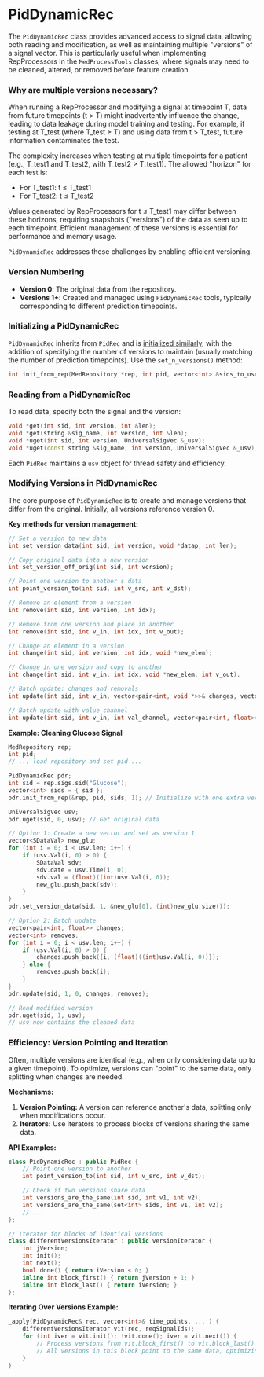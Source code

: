 # PidDynamicRec

The `PidDynamicRec` class provides advanced access to signal data, allowing both reading and modification, as well as maintaining multiple "versions" of a signal vector. This is particularly useful when implementing RepProcessors in the `MedProcessTools` classes, where signals may need to be cleaned, altered, or removed before feature creation.

### Why are multiple versions necessary?

When running a RepProcessor and modifying a signal at timepoint T, data from future timepoints (t > T) might inadvertently influence the change, leading to data leakage during model training and testing. For example, if testing at T_test (where T_test ≥ T) and using data from t > T_test, future information contaminates the test.

The complexity increases when testing at multiple timepoints for a patient (e.g., T_test1 and T_test2, with T_test2 > T_test1). The allowed "horizon" for each test is:
- For T_test1: t ≤ T_test1
- For T_test2: t ≤ T_test2

Values generated by RepProcessors for t ≤ T_test1 may differ between these horizons, requiring snapshots ("versions") of the data as seen up to each timepoint. Efficient management of these versions is essential for performance and memory usage.

`PidDynamicRec` addresses these challenges by enabling efficient versioning.

### Version Numbering

- **Version 0**: The original data from the repository.
- **Versions 1+**: Created and managed using `PidDynamicRec` tools, typically corresponding to different prediction timepoints.

### Initializing a PidDynamicRec

`PidDynamicRec` inherits from `PidRec` and is [initialized similarly](MedRepository#med_repository_init), with the addition of specifying the number of versions to maintain (usually matching the number of prediction timepoints). Use the `set_n_versions()` method:

```c++
int init_from_rep(MedRepository *rep, int pid, vector<int> &sids_to_use, int n_versions);
```

### Reading from a PidDynamicRec

To read data, specify both the signal and the version:

```c++
void *get(int sid, int version, int &len);
void *get(string &sig_name, int version, int &len);
void *uget(int sid, int version, UniversalSigVec &_usv);
void *uget(const string &sig_name, int version, UniversalSigVec &_usv);
```

Each `PidRec` maintains a `usv` object for thread safety and efficiency.

### Modifying Versions in PidDynamicRec

The core purpose of `PidDynamicRec` is to create and manage versions that differ from the original. Initially, all versions reference version 0.

**Key methods for version management:**

```c++
// Set a version to new data
int set_version_data(int sid, int version, void *datap, int len);

// Copy original data into a new version
int set_version_off_orig(int sid, int version);

// Point one version to another's data
int point_version_to(int sid, int v_src, int v_dst);

// Remove an element from a version
int remove(int sid, int version, int idx);

// Remove from one version and place in another
int remove(int sid, int v_in, int idx, int v_out);

// Change an element in a version
int change(int sid, int version, int idx, void *new_elem);

// Change in one version and copy to another
int change(int sid, int v_in, int idx, void *new_elem, int v_out);

// Batch update: changes and removals
int update(int sid, int v_in, vector<pair<int, void *>>& changes, vector<int>& removes);

// Batch update with value channel
int update(int sid, int v_in, int val_channel, vector<pair<int, float>>& changes, vector<int>& removes);
```

**Example: Cleaning Glucose Signal**

```c++
MedRepository rep;
int pid;
// ... load repository and set pid ...

PidDynamicRec pdr;
int sid = rep.sigs.sid("Glucose");
vector<int> sids = { sid };
pdr.init_from_rep(&rep, pid, sids, 1); // Initialize with one extra version

UniversalSigVec usv;
pdr.uget(sid, 0, usv); // Get original data

// Option 1: Create a new vector and set as version 1
vector<SDataVal> new_glu;
for (int i = 0; i < usv.len; i++) {
    if (usv.Val(i, 0) > 0) {
        SDataVal sdv;
        sdv.date = usv.Time(i, 0);
        sdv.val = (float)((int)usv.Val(i, 0));
        new_glu.push_back(sdv);
    }
}
pdr.set_version_data(sid, 1, &new_glu[0], (int)new_glu.size());

// Option 2: Batch update
vector<pair<int, float>> changes;
vector<int> removes;
for (int i = 0; i < usv.len; i++) {
    if (usv.Val(i, 0) > 0) {
        changes.push_back({i, (float)((int)usv.Val(i, 0))});
    } else {
        removes.push_back(i);
    }
}
pdr.update(sid, 1, 0, changes, removes);

// Read modified version
pdr.uget(sid, 1, usv);
// usv now contains the cleaned data
```

### Efficiency: Version Pointing and Iteration

Often, multiple versions are identical (e.g., when only considering data up to a given timepoint). To optimize, versions can "point" to the same data, only splitting when changes are needed.

**Mechanisms:**
1. **Version Pointing:** A version can reference another's data, splitting only when modifications occur.
2. **Iterators:** Use iterators to process blocks of versions sharing the same data.

**API Examples:**

```c++
class PidDynamicRec : public PidRec {
    // Point one version to another
    int point_version_to(int sid, int v_src, int v_dst);

    // Check if two versions share data
    int versions_are_the_same(int sid, int v1, int v2);
    int versions_are_the_same(set<int> sids, int v1, int v2);
    // ...
};

// Iterator for blocks of identical versions
class differentVersionsIterator : public versionIterator {
    int jVersion;
    int init();
    int next();
    bool done() { return iVersion < 0; }
    inline int block_first() { return jVersion + 1; }
    inline int block_last() { return iVersion; }
};
```

**Iterating Over Versions Example:**

```c++
_apply(PidDynamicRec& rec, vector<int>& time_points, ... ) {
    differentVersionsIterator vit(rec, reqSignalIds);
    for (int iver = vit.init(); !vit.done(); iver = vit.next()) {
        // Process versions from vit.block_first() to vit.block_last()
        // All versions in this block point to the same data, optimizing performance
    }
}
```


